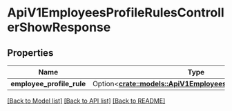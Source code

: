 # ApiV1EmployeesProfileRulesControllerShowResponse

## Properties

Name | Type | Description | Notes
------------ | ------------- | ------------- | -------------
**employee_profile_rule** | Option<[**crate::models::ApiV1EmployeesProfileRuleSerializer**](ApiV1EmployeesProfileRuleSerializer.md)> |  | [optional]

[[Back to Model list]](../README.md#documentation-for-models) [[Back to API list]](../README.md#documentation-for-api-endpoints) [[Back to README]](../README.md)


